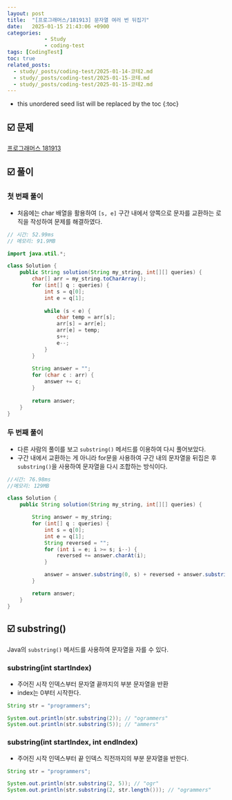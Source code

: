 ```yaml
---
layout: post
title:  "[프로그래머스/181913] 문자열 여러 번 뒤집기"
date:   2025-01-15 21:43:06 +0900
categories: 
            - Study
            - coding-test
tags: [CodingTest]            
toc: true
related_posts:
  - study/_posts/coding-test/2025-01-14-코테2.md
  - study/_posts/coding-test/2025-01-15-코테.md
  - study/_posts/coding-test/2025-01-15-코테2.md
---
```

* this unordered seed list will be replaced by the toc
{:toc}

## ☑️ 문제

[프로그래머스 181913](https://school.programmers.co.kr/learn/courses/30/lessons/181913)

## ☑️ 풀이

### 첫 번째 풀이

- 처음에는 char 배열을 활용하여 `[s, e]` 구간 내에서 양쪽으로 문자를 교환하는 로직을 작성하여 문제를 해결하였다.

```java
// 시간: 52.99ms
// 메모리: 91.9MB

import java.util.*;

class Solution {
    public String solution(String my_string, int[][] queries) {
        char[] arr = my_string.toCharArray();
        for (int[] q : queries) {
            int s = q[0];
            int e = q[1];
            
            while (s < e) {
                char temp = arr[s];
                arr[s] = arr[e];
                arr[e] = temp;
                s++;
                e--;
            }
        }
        
        String answer = "";
        for (char c : arr) {
            answer += c;
        }
        
        return answer;
    }
}
```

### 두 번째 풀이

- 다른 사람의 풀이를 보고 `substring()` 메서드를 이용하여 다시 풀어보았다.
- 구간 내에서 교환하는 게 아니라 for문을 사용하여 구간 내의 문자열을 뒤집은 후 `substring()`을 사용하여 문자열을 다시 조합하는 방식이다.

```java
//시간: 76.98ms
//메모리: 129MB

class Solution {
    public String solution(String my_string, int[][] queries) {

        String answer = my_string;
        for (int[] q : queries) {
            int s = q[0];
            int e = q[1];
            String reversed = "";
            for (int i = e; i >= s; i--) {
                reversed += answer.charAt(i);
            }

            answer = answer.substring(0, s) + reversed + answer.substring(e+1, my_string.length());
        }

        return answer;
    }
}
```

## ☑️ substring()

Java의 `substring()` 메서드를 사용하여 문자열을 자를 수 있다.

### substring(int startIndex)

- 주어진 시작 인덱스부터 문자열 끝까지의 부분 문자열을 반환
- index는 0부터 시작한다.

```java
String str = "programmers";

System.out.println(str.substring(2)); // "ogrammers"
System.out.println(str.substring(5)); // "ammers"
```

### substring(int startIndex, int endIndex)

- 주어진 시작 인덱스부터 끝 인덱스 직전까지의 부분 문자열을 반한다.

```java
String str = "programmers";

System.out.println(str.substring(2, 5)); // "ogr"
System.out.println(str.substring(2, str.length())); // "ogrammers"
```